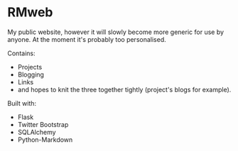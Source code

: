 # RMweb

My public website, however it will slowly become more generic for use by anyone.
At the moment it's probably too personalised.

Contains:

*   Projects
*   Blogging
*   Links
*   and hopes to knit the three together tightly (project's blogs for example).

Built with:

*   Flask
*   Twitter Bootstrap
*   SQLAlchemy
*   Python-Markdown
